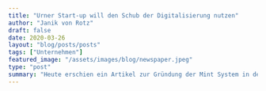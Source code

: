 ```yaml
---
title: "Urner Start-up will den Schub der Digitalisierung nutzen"
author: "Janik von Rotz"
draft: false
date: 2020-03-26
layout: "blog/posts/posts"
tags: ["Unternehmen"]
featured_image: "/assets/images/blog/newspaper.jpeg"
type: "post"
summary: "Heute erschien ein Artikel zur Gründung der Mint System in der Urner Zeitung. Hier gehts es zur Front [1] und hier zum Artikel [2] . Damit der Inhalt indexiert werden kann, haben wir ihn hierin kopier..."
---
```


